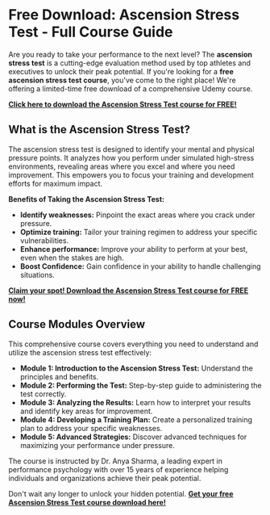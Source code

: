 # Free Download: Ascension Stress Test - Full Course Guide

Are you ready to take your performance to the next level? The **ascension stress test** is a cutting-edge evaluation method used by top athletes and executives to unlock their peak potential. If you're looking for a **free ascension stress test course**, you've come to the right place! We're offering a limited-time free download of a comprehensive Udemy course.

[**Click here to download the Ascension Stress Test course for FREE!**](https://udemywork.com/ascension-stress-test)

## What is the Ascension Stress Test?

The ascension stress test is designed to identify your mental and physical pressure points. It analyzes how you perform under simulated high-stress environments, revealing areas where you excel and where you need improvement. This empowers you to focus your training and development efforts for maximum impact.

**Benefits of Taking the Ascension Stress Test:**

*   **Identify weaknesses:** Pinpoint the exact areas where you crack under pressure.
*   **Optimize training:** Tailor your training regimen to address your specific vulnerabilities.
*   **Enhance performance:** Improve your ability to perform at your best, even when the stakes are high.
*   **Boost Confidence:** Gain confidence in your ability to handle challenging situations.

[**Claim your spot! Download the Ascension Stress Test course for FREE now!**](https://udemywork.com/ascension-stress-test)

## Course Modules Overview

This comprehensive course covers everything you need to understand and utilize the ascension stress test effectively:

*   **Module 1: Introduction to the Ascension Stress Test:** Understand the principles and benefits.
*   **Module 2: Performing the Test:** Step-by-step guide to administering the test correctly.
*   **Module 3: Analyzing the Results:** Learn how to interpret your results and identify key areas for improvement.
*   **Module 4: Developing a Training Plan:** Create a personalized training plan to address your specific weaknesses.
*   **Module 5: Advanced Strategies:** Discover advanced techniques for maximizing your performance under pressure.

The course is instructed by Dr. Anya Sharma, a leading expert in performance psychology with over 15 years of experience helping individuals and organizations achieve their peak potential.

Don't wait any longer to unlock your hidden potential. **[Get your free Ascension Stress Test course download here!](https://udemywork.com/ascension-stress-test)**

